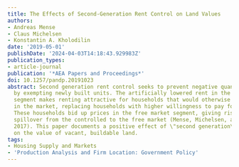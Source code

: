 ```yaml
---
title: The Effects of Second-Generation Rent Control on Land Values
authors:
- Andreas Mense
- Claus Michelsen
- Konstantin A. Kholodilin
date: '2019-05-01'
publishDate: '2024-04-03T14:18:43.929983Z'
publication_types:
- article-journal
publication: '*AEA Papers and Proceedings*'
doi: 10.1257/pandp.20191023
abstract: Second generation rent control seeks to prevent negative quantity effects
  by exempting newly built units. The artificially lowered rent in the controlled
  segment makes renting attractive for households that would otherwise not have rented
  in the market, replacing households with higher willingness to pay for housing.
  These households bid up prices in the free market segment, giving rise to an opposite-sign
  spillover from the controlled to the free market (Mense, Michelsen, and Kholodilin
  2017). This paper documents a positive effect of \"second generation\" rent control
  on the value of vacant, buildable land.
tags:
- Housing Supply and Markets
- 'Production Analysis and Firm Location: Government Policy'
---
```

